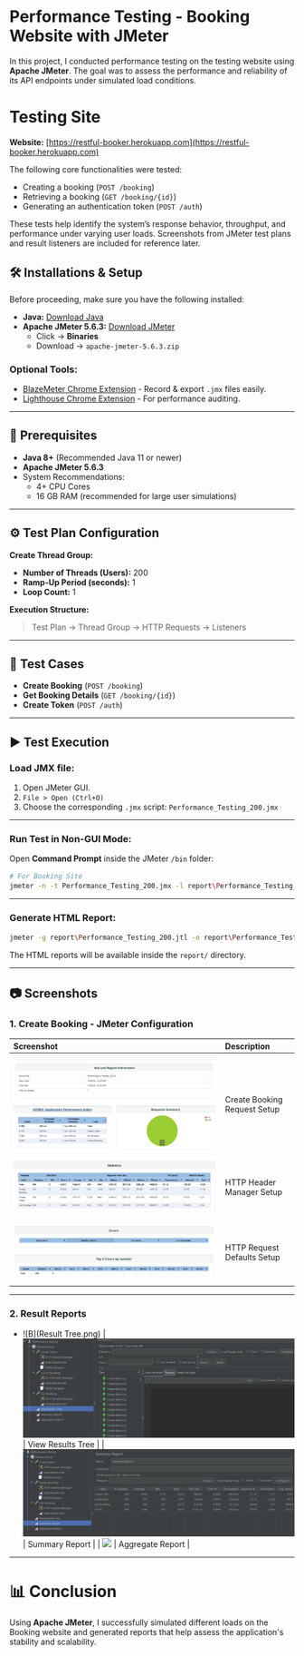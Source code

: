 # Performance Testing - Booking Website with JMeter
In this project, I conducted performance testing on the testing website using **Apache JMeter**. The goal was to assess the performance and reliability of its API endpoints under simulated load conditions.

# Testing Site
**Website:** [https://restful-booker.herokuapp.com](https://restful-booker.herokuapp.com)

The following core functionalities were tested:
- Creating a booking (`POST /booking`)
- Retrieving a booking (`GET /booking/{id}`)
- Generating an authentication token (`POST /auth`)

These tests help identify the system’s response behavior, throughput, and performance under varying user loads. Screenshots from JMeter test plans and result listeners are included for reference later.

## 🛠️ Installations & Setup

Before proceeding, make sure you have the following installed:

- **Java:** [Download Java](https://www.oracle.com/java/technologies/javase-downloads.html)
- **Apache JMeter 5.6.3:** [Download JMeter](https://jmeter.apache.org/download_jmeter.cgi)
  - Click → **Binaries**
  - Download → `apache-jmeter-5.6.3.zip`

### Optional Tools:
- [BlazeMeter Chrome Extension](https://chrome.google.com/webstore/detail/blazemeter-the-continuous/mbopgmdnpcbohhpnfglgohlbhfongabi) - Record & export `.jmx` files easily.
- [Lighthouse Chrome Extension](https://chrome.google.com/webstore/detail/lighthouse/blipmdconlkpinefehnmjammfjpmpbjk) - For performance auditing.

---

## 🧰 Prerequisites

- **Java 8+** (Recommended Java 11 or newer)
- **Apache JMeter 5.6.3**
- System Recommendations:
  - 4+ CPU Cores
  - 16 GB RAM (recommended for large user simulations)

---
## ⚙️ Test Plan Configuration

**Create Thread Group:**

- **Number of Threads (Users):** 200
- **Ramp-Up Period (seconds):** 1
- **Loop Count:** 1

**Execution Structure:**

> Test Plan → Thread Group → HTTP Requests → Listeners

---

## 📄 Test Cases

- **Create Booking** (`POST /booking`)
- **Get Booking Details** (`GET /booking/{id}`)
- **Create Token** (`POST /auth`)

---

## ▶️ Test Execution

### Load JMX file:

1. Open JMeter GUI.
2. `File > Open (Ctrl+O)`
3. Choose the corresponding `.jmx` script: `Performance_Testing_200.jmx`

---

### Run Test in Non-GUI Mode:

Open **Command Prompt** inside the JMeter `/bin` folder:

```bash
# For Booking Site
jmeter -n -t Performance_Testing_200.jmx -l report\Performance_Testing_200.jtl
```

---

### Generate HTML Report:

```bash
jmeter -g report\Performance_Testing_200.jtl -o report\Performance_Testing_200.html
```

The HTML reports will be available inside the `report/` directory.

---

## 📷 Screenshots

### 1. Create Booking - JMeter Configuration

| Screenshot | Description |
| :--- | :--- |
| ![](./jmeter1.png) | Create Booking Request Setup |
| ![](./jmeter2.png) | HTTP Header Manager Setup |
| ![](./jmeter3.png) | HTTP Request Defaults Setup |

---

### 2. Result Reports

- ![B](Result Tree.png)
| ![](./Result%20Tree.png) | View Results Tree |
| ![](./Summary%20Report.png) | Summary Report |
| ![](./Aggregate%20Report.png) | Aggregate Report |

---

# 📊 Conclusion

Using **Apache JMeter**, I successfully simulated different loads on the Booking website and generated reports that help assess the application's stability and scalability.



